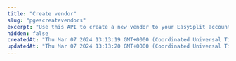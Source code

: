 ```yaml
---
title: "Create vendor"
slug: "pgescreatevendors"
excerpt: "Use this API to create a new vendor to your EasySplit account along with the KYC details. Provide KYC details such as account_type, business_type, gst, cin, pan, passport number and so on."
hidden: false
createdAt: "Thu Mar 07 2024 13:13:19 GMT+0000 (Coordinated Universal Time)"
updatedAt: "Thu Mar 07 2024 13:13:20 GMT+0000 (Coordinated Universal Time)"
---
```

